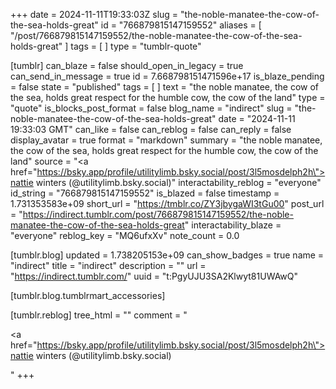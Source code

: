 +++
date = 2024-11-11T19:33:03Z
slug = "the-noble-manatee-the-cow-of-the-sea-holds-great"
id = "766879815147159552"
aliases = [ "/post/766879815147159552/the-noble-manatee-the-cow-of-the-sea-holds-great" ]
tags = [ ]
type = "tumblr-quote"

[tumblr]
can_blaze = false
should_open_in_legacy = true
can_send_in_message = true
id = 7.668798151471596e+17
is_blaze_pending = false
state = "published"
tags = [ ]
text = "the noble manatee, the cow of the sea, holds great respect for the humble cow, the cow of the land"
type = "quote"
is_blocks_post_format = false
blog_name = "indirect"
slug = "the-noble-manatee-the-cow-of-the-sea-holds-great"
date = "2024-11-11 19:33:03 GMT"
can_like = false
can_reblog = false
can_reply = false
display_avatar = true
format = "markdown"
summary = "the noble manatee, the cow of the sea, holds great respect for the humble cow, the cow of the land"
source = "<a href=\"https://bsky.app/profile/utilitylimb.bsky.social/post/3l5mosdelph2h\">nattie winters (@utilitylimb.bsky.social)</a>"
interactability_reblog = "everyone"
id_string = "766879815147159552"
is_blazed = false
timestamp = 1.731353583e+09
short_url = "https://tmblr.co/ZY3jbygaWI3tGu00"
post_url = "https://indirect.tumblr.com/post/766879815147159552/the-noble-manatee-the-cow-of-the-sea-holds-great"
interactability_blaze = "everyone"
reblog_key = "MQ6ufxXv"
note_count = 0.0

[tumblr.blog]
updated = 1.738205153e+09
can_show_badges = true
name = "indirect"
title = "indirect"
description = ""
url = "https://indirect.tumblr.com/"
uuid = "t:PgyUJU3SA2Klwyt81UWAwQ"

[tumblr.blog.tumblrmart_accessories]

[tumblr.reblog]
tree_html = ""
comment = "<p><a href=\"https://bsky.app/profile/utilitylimb.bsky.social/post/3l5mosdelph2h\">nattie winters (@utilitylimb.bsky.social)</a></p>"
+++

